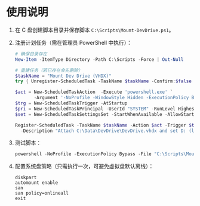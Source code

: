 # 使用说明

1. 在 C 盘创建脚本目录并保存脚本 `C:\Scripts\Mount-DevDrive.ps1`。
2. 注册计划任务（需在管理员 PowerShell 中执行）：

   ```powershell
   # 确保目录存在
   New-Item -ItemType Directory -Path C:\Scripts -Force | Out-Null

   # 重建任务（若已存在会先删除）
   $taskName = "Mount Dev Drive (VHDX)"
   try { Unregister-ScheduledTask -TaskName $taskName -Confirm:$false -ErrorAction SilentlyContinue } catch {}

   $act = New-ScheduledTaskAction  -Execute 'powershell.exe' `
          -Argument '-NoProfile -WindowStyle Hidden -ExecutionPolicy Bypass -File "C:\Scripts\Mount-DevDrive.ps1"'
   $trg = New-ScheduledTaskTrigger -AtStartup
   $pri = New-ScheduledTaskPrincipal -UserId "SYSTEM" -RunLevel Highest
   $set = New-ScheduledTaskSettingsSet -StartWhenAvailable -AllowStartIfOnBatteries -DontStopIfGoingOnBatteries

   Register-ScheduledTask -TaskName $taskName -Action $act -Trigger $trg -Principal $pri -Settings $set `
     -Description "Attach C:\Data\DevDrive\DevDrive.vhdx and set D: (label Dev)"
   ```

3. 测试脚本：

   ```powershell
   powershell -NoProfile -ExecutionPolicy Bypass -File "C:\Scripts\Mount-DevDrive.ps1"
   ```

4. 配置系统盘策略（只需执行一次，可避免虚拟盘默认离线）：

   ```text
   diskpart
   automount enable
   san
   san policy=onlineall
   exit
   ```